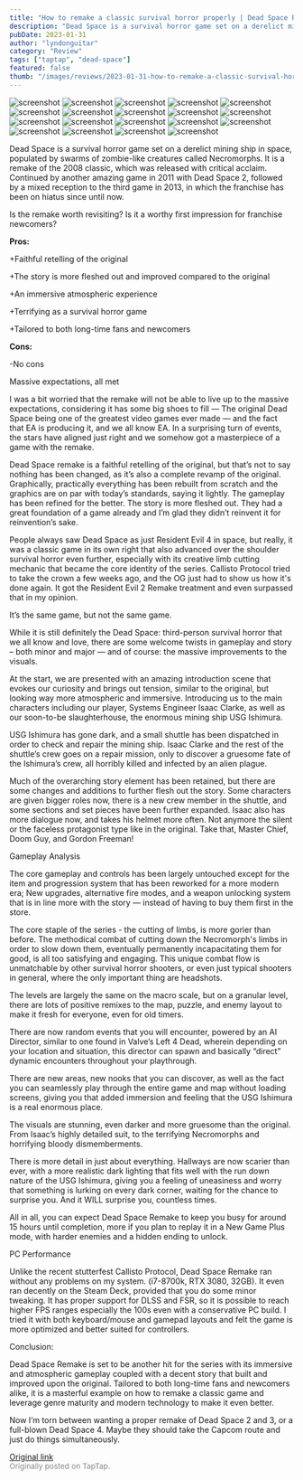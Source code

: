 ```yaml
---
title: "How to remake a classic survival horror properly | Dead Space Remake - Full Review"
description: "Dead Space is a survival horror game set on a derelict mining ship in space, populated by swarms of zombie-like creatures called Necromorphs. It is a remake of the 2008 classic, which was released with critical acclaim. Continued by another amazing game in 2011 with Dead Space 2, followed by a mixed reception to the third game in 2013, in which the franchise has been on hiatus since until now."
pubDate: 2023-01-31
author: "lyndonguitar"
category: "Review"
tags: ["taptap", "dead-space"]
featured: false
thumb: "/images/reviews/2023-01-31-how-to-remake-a-classic-survival-horror-properly--dead-space-remake---full-review-0.avif"
---
```


<div class="gallery">
  <img src="/images/reviews/2023-01-31-how-to-remake-a-classic-survival-horror-properly--dead-space-remake---full-review-0.avif" alt="screenshot" />
  <img src="/images/reviews/2023-01-31-how-to-remake-a-classic-survival-horror-properly--dead-space-remake---full-review-1.avif" alt="screenshot" />
  <img src="/images/reviews/2023-01-31-how-to-remake-a-classic-survival-horror-properly--dead-space-remake---full-review-2.avif" alt="screenshot" />
  <img src="/images/reviews/2023-01-31-how-to-remake-a-classic-survival-horror-properly--dead-space-remake---full-review-3.avif" alt="screenshot" />
  <img src="/images/reviews/2023-01-31-how-to-remake-a-classic-survival-horror-properly--dead-space-remake---full-review-4.avif" alt="screenshot" />
  <img src="/images/reviews/2023-01-31-how-to-remake-a-classic-survival-horror-properly--dead-space-remake---full-review-5.avif" alt="screenshot" />
  <img src="/images/reviews/2023-01-31-how-to-remake-a-classic-survival-horror-properly--dead-space-remake---full-review-6.avif" alt="screenshot" />
  <img src="/images/reviews/2023-01-31-how-to-remake-a-classic-survival-horror-properly--dead-space-remake---full-review-7.avif" alt="screenshot" />
  <img src="/images/reviews/2023-01-31-how-to-remake-a-classic-survival-horror-properly--dead-space-remake---full-review-8.avif" alt="screenshot" />
  <img src="/images/reviews/2023-01-31-how-to-remake-a-classic-survival-horror-properly--dead-space-remake---full-review-9.avif" alt="screenshot" />
  <img src="/images/reviews/2023-01-31-how-to-remake-a-classic-survival-horror-properly--dead-space-remake---full-review-10.avif" alt="screenshot" />
  <img src="/images/reviews/2023-01-31-how-to-remake-a-classic-survival-horror-properly--dead-space-remake---full-review-11.avif" alt="screenshot" />
  <img src="/images/reviews/2023-01-31-how-to-remake-a-classic-survival-horror-properly--dead-space-remake---full-review-12.avif" alt="screenshot" />
  <img src="/images/reviews/2023-01-31-how-to-remake-a-classic-survival-horror-properly--dead-space-remake---full-review-13.avif" alt="screenshot" />
  <img src="/images/reviews/2023-01-31-how-to-remake-a-classic-survival-horror-properly--dead-space-remake---full-review-14.avif" alt="screenshot" />
  <img src="/images/reviews/2023-01-31-how-to-remake-a-classic-survival-horror-properly--dead-space-remake---full-review-15.avif" alt="screenshot" />
  <img src="/images/reviews/2023-01-31-how-to-remake-a-classic-survival-horror-properly--dead-space-remake---full-review-16.avif" alt="screenshot" />
  <img src="/images/reviews/2023-01-31-how-to-remake-a-classic-survival-horror-properly--dead-space-remake---full-review-17.avif" alt="screenshot" />
  <img src="/images/reviews/2023-01-31-how-to-remake-a-classic-survival-horror-properly--dead-space-remake---full-review-18.avif" alt="screenshot" />
</div>

Dead Space is a survival horror game set on a derelict mining ship in space, populated by swarms of zombie-like creatures called Necromorphs. It is a remake of the 2008 classic, which was released with critical acclaim. Continued by another amazing game in 2011 with Dead Space 2, followed by a mixed reception to the third game in 2013, in which the franchise has been on hiatus since until now.

Is the remake worth revisiting? Is it a worthy first impression for franchise newcomers?


**Pros:**


+Faithful retelling of the original

+The story is more fleshed out and improved compared to the original

+An immersive atmospheric experience

+Terrifying as a survival horror game

+Tailored to both long-time fans and newcomers


**Cons:**


-No cons

Massive expectations, all met

I was a bit worried that the remake will not be able to live up to the massive expectations, considering it has some big shoes to fill — The original Dead Space being one of the greatest video games ever made — and the fact that EA is producing it, and we all know EA. In a surprising turn of events, the stars have aligned just right and we somehow got a masterpiece of a game with the remake.

Dead Space remake is a faithful retelling of the original, but that’s not to say nothing has been changed, as it’s also a complete revamp of the original. Graphically, practically everything has been rebuilt from scratch and the graphics are on par with today’s standards, saying it lightly. The gameplay has been refined for the better. The story is more fleshed out. They had a great foundation of a game already and I’m glad they didn’t reinvent it for reinvention’s sake.

People always saw Dead Space as just Resident Evil 4 in space, but really, it was a classic game in its own right that also advanced over the shoulder survival horror even further, especially with its creative limb cutting mechanic that became the core identity of the series. Callisto Protocol tried to take the crown a few weeks ago, and the OG just had to show us how it's done again. It got the Resident Evil 2 Remake treatment and even surpassed that in my opinion.

It’s the same game, but not the same game.

While it is still definitely the Dead Space: third-person survival horror that we all know and love, there are some welcome twists in gameplay and story – both minor and major — and of course: the massive improvements to the visuals.

At the start, we are presented with an amazing introduction scene that evokes our curiosity and brings out tension, similar to the original, but looking way more atmospheric and immersive. Introducing us to the main characters including our player, Systems Engineer Isaac Clarke, as well as our soon-to-be slaughterhouse, the enormous mining ship USG Ishimura.

USG Ishimura has gone dark, and a small shuttle has been dispatched in order to check and repair the mining ship. Isaac Clarke and the rest of the shuttle’s crew goes on a repair mission, only to discover a gruesome fate of the Ishimura’s crew, all horribly killed and infected by an alien plague.

Much of the overarching story element has been retained, but there are some changes and additions to further flesh out the story. Some characters are given bigger roles now, there is a new crew member in the shuttle, and some sections and set pieces have been further expanded. Isaac also has more dialogue now, and takes his helmet more often. Not anymore the silent or the faceless protagonist type like in the original. Take that, Master Chief, Doom Guy, and Gordon Freeman!

Gameplay Analysis

The core gameplay and controls has been largely untouched except for the item and progression system that has been reworked for a more modern era; New upgrades, alternative fire modes, and a weapon unlocking system that is in line more with the story — instead of having to buy them first in the store.

The core staple of the series - the cutting of limbs, is more gorier than before. The methodical combat of cutting down the Necromorph's limbs in order to slow down them, eventually permanently incapacitating them for good, is all too satisfying and engaging. This unique combat flow is unmatchable by other survival horror shooters, or even just typical shooters in general, where the only important thing are headshots.

The levels are largely the same on the macro scale, but on a granular level, there are lots of positive remixes to the map, puzzle, and enemy layout to make it fresh for everyone, even for old timers.

There are now random events that you will encounter, powered by an AI Director, similar to one found in Valve’s Left 4 Dead, wherein depending on your location and situation, this director can spawn and basically “direct” dynamic encounters throughout your playthrough.

There are new areas, new nooks that you can discover, as well as the fact you can seamlessly play through the entire game and map without loading screens, giving you that added immersion and feeling that the USG Ishimura is a real enormous place.

The visuals are stunning, even darker and more gruesome than the original. From Isaac’s highly detailed suit, to the terrifying Necromorphs and horrifying bloody dismemberments.

There is more detail in just about everything. Hallways are now scarier than ever, with a more realistic dark lighting that fits well with the run down nature of the USG Ishimura, giving you a feeling of uneasiness and worry that something is lurking on every dark corner, waiting for the chance to surprise you. And it WILL surprise you, countless times.

All in all, you can expect Dead Space Remake to keep you busy for around 15 hours until completion, more if you plan to replay it in a New Game Plus mode, with harder enemies and a hidden ending to unlock.

PC Performance

Unlike the recent stutterfest Callisto Protocol, Dead Space Remake ran without any problems on my system. (i7-8700k, RTX 3080, 32GB). It even ran decently on the Steam Deck, provided that you do some minor tweaking. It has proper support for DLSS and FSR, so it is possible to reach higher FPS ranges especially the 100s even with a conservative PC build. I tried it with both keyboard/mouse and gamepad layouts and felt the game is more optimized and better suited for controllers.

Conclusion:

Dead Space Remake is set to be another hit for the series with its immersive and atmospheric gameplay coupled with a decent story that built and improved upon the original. Tailored to both long-time fans and newcomers alike, it is a masterful example on how to remake a classic game and leverage genre maturity and modern technology to make it even better.

Now I’m torn between wanting a proper remake of Dead Space 2 and 3, or a full-blown Dead Space 4. Maybe they should take the Capcom route and just do things simultaneously.

[Original link](https://www.taptap.io/post/4400724)<br><span style="font-size: 0.95em; color: #888;">Originally posted on TapTap.</span>

